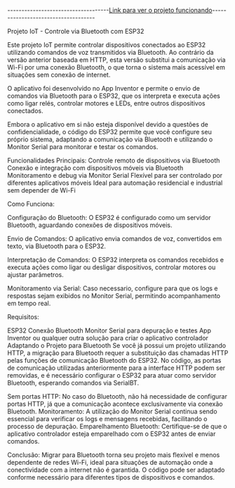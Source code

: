 ------------------------------------[Link para ver o projeto funcionando](https://www.linkedin.com/feed/update/urn:li:activity:7237537728865685506/)------------------------------------

Projeto IoT - Controle via Bluetooth com ESP32

Este projeto IoT permite controlar dispositivos conectados ao ESP32 utilizando comandos de voz transmitidos via Bluetooth. Ao contrário da versão anterior baseada em HTTP, esta versão substitui a comunicação via Wi-Fi por uma conexão Bluetooth, o que torna o sistema mais acessível em situações sem conexão de internet.

O aplicativo foi desenvolvido no App Inventor e permite o envio de comandos via Bluetooth para o ESP32, que os interpreta e executa ações como ligar relés, controlar motores e LEDs, entre outros dispositivos conectados.

Embora o aplicativo em si não esteja disponível devido a questões de confidencialidade, o código do ESP32 permite que você configure seu próprio sistema, adaptando a comunicação via Bluetooth e utilizando o Monitor Serial para monitorar e testar os comandos.

Funcionalidades Principais:
Controle remoto de dispositivos via Bluetooth
Conexão e integração com dispositivos móveis via Bluetooth
Monitoramento e debug via Monitor Serial
Flexível para ser controlado por diferentes aplicativos móveis
Ideal para automação residencial e industrial sem depender de Wi-Fi

Como Funciona:

Configuração do Bluetooth: 
O ESP32 é configurado como um servidor Bluetooth, aguardando conexões de dispositivos móveis.

Envio de Comandos:
 O aplicativo envia comandos de voz, convertidos em texto, via Bluetooth para o ESP32.

Interpretação de Comandos:
 O ESP32 interpreta os comandos recebidos e executa ações como ligar ou desligar dispositivos, controlar motores ou ajustar parâmetros.

Monitoramento via Serial: 
Caso necessario, configure para que os logs e respostas sejam exibidos no Monitor Serial, permitindo acompanhamento em tempo real.

Requisitos:

ESP32
Conexão Bluetooth
Monitor Serial para depuração e testes
App Inventor ou qualquer outra solução para criar o aplicativo controlador
Adaptando o Projeto para Bluetooth
Se você já possui um projeto utilizando HTTP, a migração para Bluetooth requer a substituição das chamadas HTTP pelas funções de comunicação Bluetooth do ESP32. No código, as portas de comunicação utilizadas anteriormente para a interface HTTP podem ser removidas, e é necessário configurar o ESP32 para atuar como servidor Bluetooth, esperando comandos via SerialBT.

Sem portas HTTP: No caso do Bluetooth, não há necessidade de configurar portas HTTP, já que a comunicação acontece exclusivamente via conexão Bluetooth.
Monitoramento: A utilização do Monitor Serial continua sendo essencial para verificar os logs e mensagens recebidas, facilitando o processo de depuração.
Emparelhamento Bluetooth: Certifique-se de que o aplicativo controlador esteja emparelhado com o ESP32 antes de enviar comandos.

Conclusão:
Migrar para Bluetooth torna seu projeto mais flexível e menos dependente de redes Wi-Fi, ideal para situações de automação onde a conectividade com a internet não é garantida. O código pode ser adaptado conforme necessário para diferentes tipos de dispositivos e comandos.